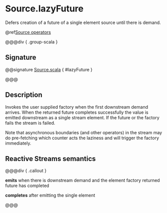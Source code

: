 # Source.lazyFuture

Defers creation of a future of a single element source until there is demand.

@ref[Source operators](../index.md#source-operators)

@@@div { .group-scala }

## Signature

@@signature [Source.scala](/akka-stream/src/main/scala/akka/stream/scaladsl/Source.scala) { #lazyFuture }

@@@

## Description

Invokes the user supplied factory when the first downstream demand arrives. When the returned future completes 
successfully the value is emitted downstream as a single stream element. If the future or the factory fails the 
stream is failed.

Note that asynchronous boundaries (and other operators) in the stream may do pre-fetching which counter acts
the laziness and will trigger the factory immediately.

## Reactive Streams semantics

@@@div { .callout }

**emits** when there is downstream demand and the element factory returned future has completed

**completes** after emitting the single element

@@@

